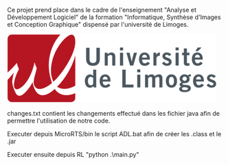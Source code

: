 Ce projet prend place dans le cadre de l'enseignement "Analyse et Développement Logiciel" de la formation "Informatique, Synthèse d'Images et Conception Graphique" dispensé par l'université de Limoges.

![logo université limoges](Images/logo_limoges.png?raw=true)

changes.txt contient les changements effectué dans les fichier java afin de permettre l'utilisation de notre code.

Executer depuis MicroRTS/bin le script ADL.bat afin de créer les .class et le .jar

Executer ensuite depuis RL "python .\main.py"
